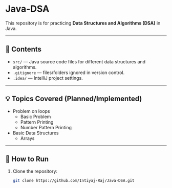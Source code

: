 # Java-DSA

This repository is for practicing **Data Structures and Algorithms (DSA)** in Java.

---

## 📂 Contents

- `src/` — Java source code files for different data structures and algorithms.  
- `.gitignore` — files/folders ignored in version control.  
- `.idea/` — IntelliJ project settings.  

---

## 💡 Topics Covered (Planned/Implemented)
- Problem on loops
  - Basic Problem
  - Pattern Printing
  - Number Pattern Printing
- Basic Data Structures  
  - Arrays  
---

## 🚀 How to Run

1. Clone the repository:  
   ```bash
   git clone https://github.com/Intiyaj-Raj/Java-DSA.git

